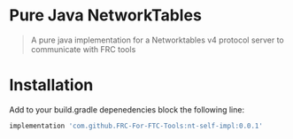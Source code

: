 # Pure Java NetworkTables

> A pure java implementation for a Networktables v4 protocol server to communicate with FRC tools


# Installation
Add to your build.gradle depenedencies block the following line:
```gradle
implementation 'com.github.FRC-For-FTC-Tools:nt-self-impl:0.0.1'
```

